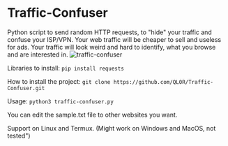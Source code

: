 # Traffic-Confuser
Python script to send random HTTP requests, to "hide" your traffic and confuse your ISP/VPN. Your web traffic will be cheaper to sell and useless for ads. Your traffic will look weird and hard to identify, what you browse and are interested in.
![traffic-confuser](https://user-images.githubusercontent.com/84932430/126857034-96fc345b-7d71-403b-b1fd-63af2860585b.GIF)

Libraries to install: `pip install requests`

How to install the project: `git clone https://github.com/QL0R/Traffic-Confuser.git`

Usage: `python3 traffic-confuser.py`

You can edit the sample.txt file to other websites you want.

Support on Linux and Termux. (Might work on Windows and MacOS, not tested")


